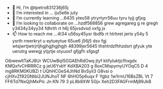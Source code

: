 - 👋 Hi, I’m @tpetro831236j65j
- 👀 I’m interested in ... iju5e6e juty
- 🌱 I’m currently learning ...6435 yteu58 ytryrtyrr56uu tyru tyjj gfjxg
- 💞️ I’m looking to collaborate on ...hzdf568856 grew agregareg g re gregh y3434y34yy34  fdhrth rt h6j 65jvsdvsd vxfg jx
- 📫 How to reach me ...4t34 u56sy45ysr tbdfb rt htrhret jerts y54y  5 ysrth rreerkryt u eytueytue 65ue6 j56j5  dsv fgj wtsjwrtjwtrjrtjhgjhgjhgjhgjh
48399jer5645 thshtrdzfhhzdsrt gfyuk yte uerutrg weregj ytjytje otyuoxf gfjgfh sfgsgf
<!---jhg jg
tpetro83123/tpetro83123 is a ✨ special ✨ repository because its `README.md` (this file) appears on your GitHub profile.
You can click the Preview link to take a look at your changes.j 67j4ej
--->
OibwewltTaKJ8Ur
WCUwBqI5GGAEhRdOwq
jtyf ktifyluktjcfhxgdx
KMQxfvCHRRRCz
g jeU6YxbY
KdXBA203 g 8oxCMspymyUYOqC5 D 4 mg8RKM0KUBZi t UQhHCGeS4JhNd BvSyli3 G8vsi o cjHXvZf92GNtbi2JUNJhoT NF 6hHO5p6uqx F Ygbz  1w1rmU16BsZBL Vt 7 FF6Td7NxQjhMxPIc Jn KN   79 3 pL8b8XW 5Gjv Xeh2D3FAGFrmMj89JkB

